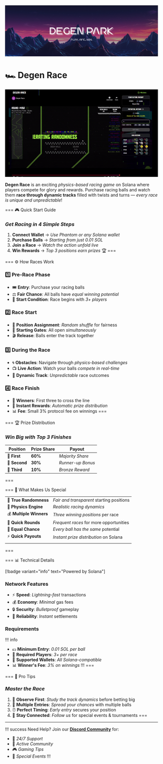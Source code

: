 ![](/dptwitter.png)

# 🏎️ Degen Race

![Degen Spin Animation](/race.gif)


**Degen Race** is an exciting *physics-based racing game* on Solana where players compete for glory and rewards. Purchase racing balls and watch them **race through dynamic tracks** filled with twists and turns — *every race is unique and unpredictable*!

=== 🎮 Quick Start Guide
### _Get Racing in 4 Simple Steps_

1. **Connect Wallet** → *Use Phantom or any Solana wallet*
2. **Purchase Balls** → *Starting from just 0.01 SOL*
3. **Join a Race** → *Watch the action unfold live*
4. **Win Rewards** → *Top 3 positions earn prizes* 🏆
===

=== ⚙️ How Races Work

### 1️⃣ **Pre-Race Phase**
- 🎟️ **Entry**: Purchase your racing balls
- ⚖️ **Fair Chance**: All balls have *equal winning potential*
- 🎯 **Start Condition**: Race begins with *3+ players*

### 2️⃣ **Race Start**
- 🔀 **Position Assignment**: *Random shuffle* for fairness
- 🚦 **Starting Gates**: All open *simultaneously*
- 🎬 **Release**: Balls enter the track together

### 3️⃣ **During the Race**
- 🌀 **Obstacles**: Navigate through *physics-based challenges*
- 📺 **Live Action**: Watch your balls *compete in real-time*
- 🎲 **Dynamic Track**: *Unpredictable* race outcomes

### 4️⃣ **Race Finish**
- 🏁 **Winners**: First three to cross the line
- 💸 **Instant Rewards**: *Automatic prize distribution*
- 📊 **Fee**: Small 3% protocol fee on winnings
===

=== 🏆 Prize Distribution
### *Win Big with Top 3 Finishes*

| Position | Prize Share | Payout |
|----------|-------------|---------|
| 🥇 **First** | **60%** | *Majority Share* |
| 🥈 **Second** | **30%** | *Runner-up Bonus* |
| 🥉 **Third** | **10%** | *Bronze Reward* |
===

=== 🔑 What Makes Us Special

||| 
|---|---|
| 🎲 **True Randomness** | *Fair and transparent* starting positions |
| 🏃 **Physics Engine** | *Realistic racing dynamics* |
| 💰 **Multiple Winners** | *Three winning positions* per race |
| 🔄 **Quick Rounds** | *Frequent races* for more opportunities |
| 💎 **Equal Chance** | *Every ball has the same* potential |
| ⚡ **Quick Payouts** | *Instant prize distribution* on Solana |
|||
===

=== 📊 Technical Details

[!badge variant="info" text="Powered by Solana"]

### Network Features
- ⚡ **Speed**: *Lightning-fast* transactions
- 💰 **Economy**: *Minimal* gas fees
- 🔒 **Security**: *Bulletproof* gameplay
- 🎯 **Reliability**: *Instant* settlements

### Requirements
!!! info
- 💵 **Minimum Entry**: *0.01 SOL per ball*
- 👥 **Required Players**: *3+ per race*
- 🔌 **Supported Wallets**: *All Solana-compatible*
- 📊 **Winner's Fee**: *3% on winnings*
!!!
===

=== 🎯 Pro Tips
### *Master the Race*

1. 👀 **Observe First**: *Study the track dynamics* before betting big
2. 🎱 **Multiple Entries**: *Spread your chances* with multiple balls
3. ⏰ **Perfect Timing**: *Early entry* secures your position
4. 📱 **Stay Connected**: *Follow us* for special events & tournaments
===

---

!!! success Need Help?
Join our [**Discord Community**](https://discord.gg/degenpark) for:
- 💬 *24/7 Support*
- 🤝 *Active Community*
- 🎮 *Gaming Tips*
- 🎁 *Special Events*
!!!
